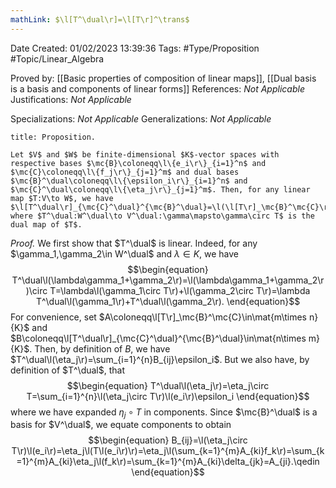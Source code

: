 ```yaml
---
mathLink: $\l[T^\dual\r]=\l[T\r]^\trans$
---
```


<div class="topSpace"></div>

Date Created: 01/02/2023 13:39:36
Tags: #Type/Proposition #Topic/Linear_Algebra

Proved by: [[Basic properties of composition of linear maps]], [[Dual basis is a basis and components of linear forms]]
References: <i>Not Applicable</i>
Justifications: <i>Not Applicable</i>

Specializations: <i>Not Applicable</i>
Generalizations: <i>Not Applicable</i>

``` ad-Proposition
title: Proposition.

Let $V$ and $W$ be finite-dimensional $K$-vector spaces with respective bases $\mc{B}\coloneqq\l\{e_i\r\}_{i=1}^n$ and $\mc{C}\coloneqq\l\{f_j\r\}_{j=1}^m$ and dual bases $\mc{B}^\dual\coloneqq\l\{\epsilon_i\r\}_{i=1}^n$ and $\mc{C}^\dual\coloneqq\l\{\eta_j\r\}_{j=1}^m$. Then, for any linear map $T:V\to W$, we have $\l[T^\dual\r]_{\mc{C}^\dual}^{\mc{B}^\dual}=\l(\l[T\r]_\mc{B}^\mc{C}\r)^\trans$ where $T^\dual:W^\dual\to V^\dual:\gamma\mapsto\gamma\circ T$ is the dual map of $T$.

```

<i>Proof.</i> We first show that $T^\dual$ is linear. Indeed, for any $\gamma_1,\gamma_2\in W^\dual$ and $\lambda\in K$, we have
$$\begin{equation}
    T^\dual\l(\lambda\gamma_1+\gamma_2\r)=\l(\lambda\gamma_1+\gamma_2\r)\circ T=\lambda\l(\gamma_1\circ T\r)+\l(\gamma_2\circ T\r)=\lambda T^\dual\l(\gamma_1\r)+T^\dual\l(\gamma_2\r).
\end{equation}$$
For convenience, set $A\coloneqq\l[T\r]_\mc{B}^\mc{C}\in\mat{m\times n}{K}$ and $B\coloneqq\l[T^\dual\r]_{\mc{C}^\dual}^{\mc{B}^\dual}\in\mat{n\times m}{K}$. Then, by definition of $B$, we have $T^\dual\l(\eta_j\r)=\sum_{i=1}^{n}B_{ij}\epsilon_i$. But we also have, by definition of $T^\dual$, that
$$\begin{equation}
    T^\dual\l(\eta_j\r)=\eta_j\circ T=\sum_{i=1}^{n}\l(\eta_j\circ T\r)\l(e_i\r)\epsilon_i
\end{equation}$$
where we have expanded $\eta_j\circ T$ in components. Since $\mc{B}^\dual$ is a basis for $V^\dual$, we equate components to obtain
$$\begin{equation}
    B_{ij}=\l(\eta_j\circ T\r)\l(e_i\r)=\eta_j\l(T\l(e_i\r)\r)=\eta_j\l(\sum_{k=1}^{m}A_{ki}f_k\r)=\sum_{k=1}^{m}A_{ki}\eta_j\l(f_k\r)=\sum_{k=1}^{m}A_{ki}\delta_{jk}=A_{ji}.\qedin
\end{equation}$$
